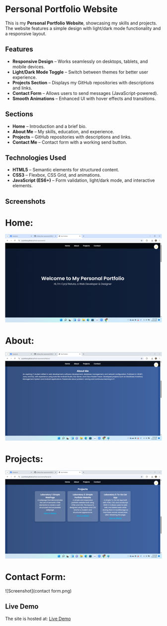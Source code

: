 # Personal Portfolio Website

This is my **Personal Portfolio Website**, showcasing my skills and projects. The website features a simple design with light/dark mode functionality and a responsive layout.

## Features
- **Responsive Design** – Works seamlessly on desktops, tablets, and mobile devices.
- **Light/Dark Mode Toggle** – Switch between themes for better user experience.
- **Projects Section** – Displays my GitHub repositories with descriptions and links.
- **Contact Form** – Allows users to send messages (JavaScript-powered).
- **Smooth Animations** – Enhanced UI with hover effects and transitions.

## Sections
- **Home** – Introduction and a brief bio.
- **About Me** – My skills, education, and experience.
- **Projects** – GitHub repositories with descriptions and links.
- **Contact Me** – Contact form with a working send button.

## Technologies Used
- **HTML5** – Semantic elements for structured content.
- **CSS3** – Flexbox, CSS Grid, and animations.
- **JavaScript (ES6+)** – Form validation, light/dark mode, and interactive elements.

## Screenshots

# Home:
![Screenshot](home.png)


# About:
![Screenshot](about.png)


# Projects:
![Screenshot](projects.png)

# Contact Form:
![Screenshot](contact form.png)


## Live Demo
The site is hosted at: [Live Demo](https://cyrylretuta.github.io/final-assessment/)
